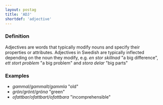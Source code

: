 ```yaml
---
layout: postag
title: 'ADJ'
shortdef: 'adjective'
---
```


### Definition

Adjectives are words that typically modify nouns and specify their
properties or attributes. Adjectives in Swedish are typically inflected depending 
on the noun they modify, e.g. _en stor skillnad_ "a big difference", _ett stort problem_ 
"a big problem" and _stora delar_ "big parts"

### Examples

- _gammal/gammalt/gammla_ "old"
- _grön/grönt/gröna_ "green"
- _ofattbar/ofattbart/ofattbara_ "incomprehensible"
